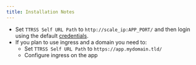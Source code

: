 ```yaml
---
title: Installation Notes
---
```


- Set `TTRSS Self URL Path` to `http://scale_ip:APP_PORT/` and then login using the default [credentials](./credentials.md).
- If you plan to use ingress and a domain you need to:
  - Set `TTRSS Self URL Path` to `https://app.mydomain.tld/`
  - Configure ingress on the app
